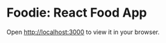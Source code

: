 # Foodie: React Food App

Open [http://localhost:3000](http://localhost:3000) to view it in your browser.

